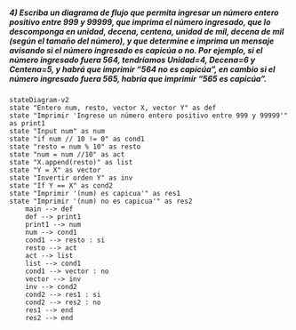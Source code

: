 ##### 4) Escriba un diagrama de flujo que permita ingresar un número entero positivo entre 999 y 99999, que imprima el número ingresado, que lo descomponga en unidad, decena, centena, unidad de mil, decena de mil (según el tamaño del número), y que determine e imprima un mensaje avisando si el número ingresado es capicúa o no. Por ejemplo, si el número ingresado fuera 564, tendríamos Unidad=4, Decena=6 y Centena=5, y habrá que imprimir “564 no es capicúa”, en cambio si el número ingresado fuera 565, habría que imprimir “565 es capicúa”.

```mermaid
stateDiagram-v2
state "Entero num, resto, vector X, vector Y" as def
state "Imprimir 'Ingrese un número entero positivo entre 999 y 99999'" as print1
state "Input num" as num
state "if num // 10 != 0" as cond1
state "resto = num % 10" as resto
state "num = num //10" as act
state "X.append(resto)" as list
state "Y = X" as vector
state "Invertir orden Y" as inv
state "If Y == X" as cond2
state "Imprimir '(num) es capicua'" as res1
state "Imprimir '(num) no es capicua'" as res2
    main --> def
    def --> print1
    print1 --> num
    num --> cond1
    cond1 --> resto : si
    resto --> act
    act --> list
    list --> cond1
    cond1 --> vector : no
    vector --> inv
    inv --> cond2
    cond2 --> res1 : si
    cond2 --> res2 : no
    res1 --> end
    res2 --> end
```
